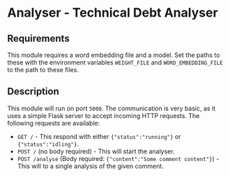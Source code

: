 # Analyser - Technical Debt Analyser

## Requirements

This module requires a word embedding file and a model. Set the paths to these with the environment variables
`WEIGHT_FILE` and `WORD_EMBEDDING_FILE` to the path to these files.

## Description

This module will run on port `5000`. The communication is very basic, as it uses a simple Flask server to accept
incoming HTTP requests. The following requests are available:

- `GET /` - This respond with either `{"status":"running"}` or `{"status":"idling"}`.
- `POST /` (no body required) - This will start the analyser.
- `POST /analyse` (Body required: `{"content":"Some comment content"}`) - This will to a single analysis of the given
comment.

